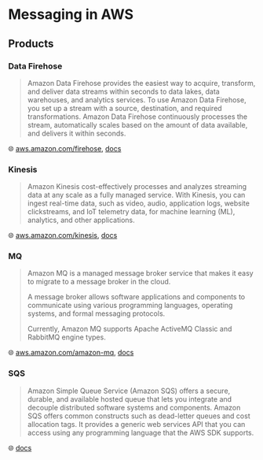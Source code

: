 # Messaging in AWS

## Products

### Data Firehose

> Amazon Data Firehose provides the easiest way to acquire, transform, and deliver data streams within seconds to data lakes, data warehouses, and analytics services.
> To use Amazon Data Firehose, you set up a stream with a source, destination, and required transformations.
> Amazon Data Firehose continuously processes the stream, automatically scales based on the amount of data available, and delivers it within seconds.

🌐 [aws.amazon.com/firehose](https://aws.amazon.com/firehose/), [docs](https://docs.aws.amazon.com/firehose/latest/dev/what-is-this-service.html)

### Kinesis

> Amazon Kinesis cost-effectively processes and analyzes streaming data at any scale as a fully managed service.
> With Kinesis, you can ingest real-time data, such as video, audio, application logs, website clickstreams, and IoT telemetry data, for machine learning (ML), analytics, and other applications.

🌐 [aws.amazon.com/kinesis](https://aws.amazon.com/kinesis/), [docs](https://docs.aws.amazon.com/kinesis/)

### MQ

> Amazon MQ is a managed message broker service that makes it easy to migrate to a message broker in the cloud.
>
> A message broker allows software applications and components to communicate using various programming languages, operating systems, and formal messaging protocols.
>
> Currently, Amazon MQ supports Apache ActiveMQ Classic and RabbitMQ engine types.

🌐 [aws.amazon.com/amazon-mq](https://aws.amazon.com/amazon-mq/), [docs](https://docs.aws.amazon.com/amazon-mq/latest/developer-guide/welcome.html)

### SQS

> Amazon Simple Queue Service (Amazon SQS) offers a secure, durable, and available hosted queue that lets you integrate and decouple distributed software systems and components.
> Amazon SQS offers common constructs such as dead-letter queues and cost allocation tags.
> It provides a generic web services API that you can access using any programming language that the AWS SDK supports.

🌐 [docs](https://docs.aws.amazon.com/AWSSimpleQueueService/latest/SQSDeveloperGuide/welcome.html)
